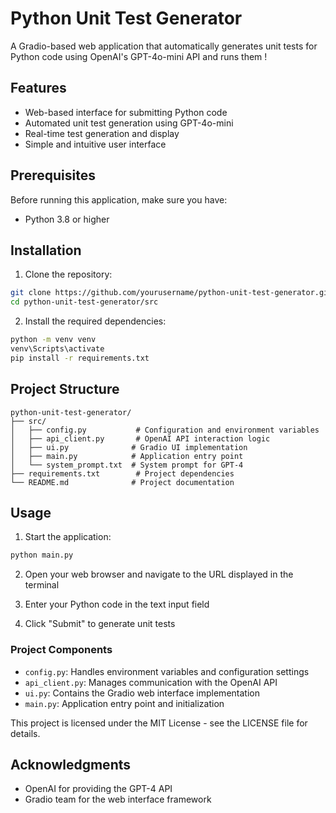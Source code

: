 # Python Unit Test Generator

A Gradio-based web application that automatically generates unit tests for Python code using OpenAI's GPT-4o-mini API and runs them !

## Features

- Web-based interface for submitting Python code
- Automated unit test generation using GPT-4o-mini
- Real-time test generation and display
- Simple and intuitive user interface

## Prerequisites

Before running this application, make sure you have:

- Python 3.8 or higher

## Installation

1. Clone the repository:
```bash
git clone https://github.com/yourusername/python-unit-test-generator.git
cd python-unit-test-generator/src
```

2. Install the required dependencies:
```bash
python -m venv venv
venv\Scripts\activate
pip install -r requirements.txt
```

## Project Structure

```
python-unit-test-generator/
├── src/
│   ├── config.py           # Configuration and environment variables
│   ├── api_client.py       # OpenAI API interaction logic
│   ├── ui.py              # Gradio UI implementation
│   ├── main.py            # Application entry point
│   └── system_prompt.txt  # System prompt for GPT-4
├── requirements.txt        # Project dependencies
└── README.md              # Project documentation
```

## Usage

1. Start the application:
```bash
python main.py
```

2. Open your web browser and navigate to the URL displayed in the terminal

3. Enter your Python code in the text input field

4. Click "Submit" to generate unit tests

### Project Components

- `config.py`: Handles environment variables and configuration settings
- `api_client.py`: Manages communication with the OpenAI API
- `ui.py`: Contains the Gradio web interface implementation
- `main.py`: Application entry point and initialization


This project is licensed under the MIT License - see the LICENSE file for details.

## Acknowledgments

- OpenAI for providing the GPT-4 API
- Gradio team for the web interface framework
